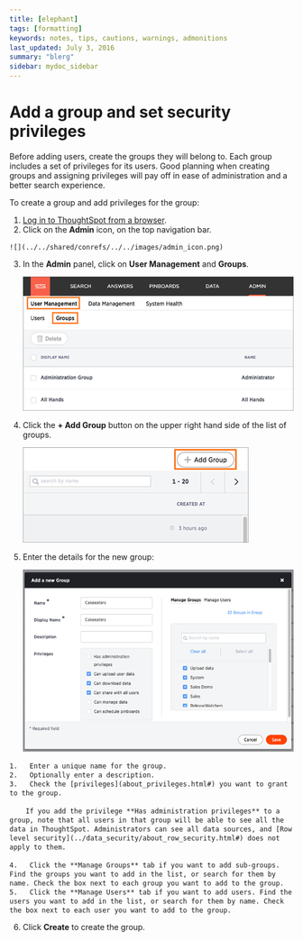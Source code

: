 ```yaml
---
title: [elephant]
tags: [formatting]
keywords: notes, tips, cautions, warnings, admonitions
last_updated: July 3, 2016
summary: "blerg"
sidebar: mydoc_sidebar
---
```

# Add a group and set security privileges

Before adding users, create the groups they will belong to. Each group includes a set of privileges for its users. Good planning when creating groups and assigning privileges will pay off in ease of administration and a better search experience.

To create a group and add privileges for the group:

1.   [Log in to ThoughtSpot from a browser](../setup/accessing.html#). 
2.   Click on the **Admin** icon, on the top navigation bar. 

    ![](../../shared/conrefs/../../images/admin_icon.png)

3.  In the **Admin** panel, click on **User Management** and **Groups**.

    ![](../../shared/conrefs/../../images/manage_groups_3.2.png "Manage Groups")

4.   Click the **+ Add Group** button on the upper right hand side of the list of groups. 

     ![](../../images/add_group_3.2.png "Add a new Group") 

5.   Enter the details for the new group: 

     ![](../../images/new_group_dialogue_3.2.png "Enter Group details") 

    1.   Enter a unique name for the group. 
    2.   Optionally enter a description. 
    3.   Check the [privileges](about_privileges.html#) you want to grant to the group. 

        If you add the privilege **Has administration privileges** to a group, note that all users in that group will be able to see all the data in ThoughtSpot. Administrators can see all data sources, and [Row level security](../data_security/about_row_security.html#) does not apply to them.

    4.   Click the **Manage Groups** tab if you want to add sub-groups. Find the groups you want to add in the list, or search for them by name. Check the box next to each group you want to add to the group. 
    5.   Click the **Manage Users** tab if you want to add users. Find the users you want to add in the list, or search for them by name. Check the box next to each user you want to add to the group. 
6.   Click **Create** to create the group. 

